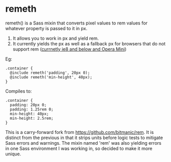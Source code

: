 # remeth


remeth() is a Sass mixin that converts pixel values to rem values for whatever property is passed to it in px. 

1. It allows you to work in px and yield rem.
2. It currently yields the px as well as a fallback px for browsers that do not support rem ([currnetly ie8 and below and Opera Mini](http://caniuse.com/#search=rem))

Eg:

    .container {
      @include remeth('padding', 20px 0);
      @include remeth('min-height', 40px);
    }


Compiles to:

    .container {
      padding: 20px 0;
      padding: 1.25rem 0;
      min-height: 40px;
      min-height: 2.5rem;
    }


This is a carry-forward fork from https://github.com/bitmanic/rem. It is distinct from the previous in that it strips units before logic tests to mitigate Sass errors and warnings. The mixin named 'rem' was also yielding errors in one Sass environment I was working in, so decided to make it more unique. 
